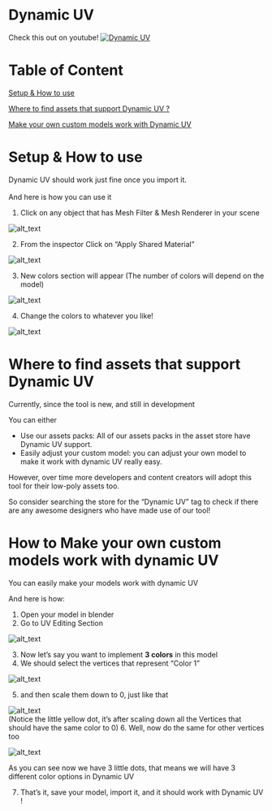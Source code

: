 # Dynamic UV

Check this out on youtube!
[![Dynamic UV](https://img.youtube.com/vi/A8AX3aQDVqM/0.jpg)](https://www.youtube.com/embed/A8AX3aQDVqM)



# Table of Content

[Setup & How to use](#Setup-&-How-to-use)

[Where to find assets that support Dynamic UV ?](#Where-to-find-assets-that-support-Dynamic-UV)

[Make your own custom models work with Dynamic UV](#How-to-Make-your-own-custom-models-work-with-dynamic-UV)





# Setup & How to use

Dynamic UV should work just fine once you import it. 
\
 \
And here is how you can use it 



1. Click on any object that has Mesh Filter & Mesh Renderer in your scene  

![alt_text](https://shanshel.me/dynamicuv/readme_images/m1.jpg)

2. From the inspector Click on “Apply Shared Material” 

![alt_text](https://shanshel.me/dynamicuv/readme_images/m2.jpg)

3. New colors section will appear (The number of colors will depend on the model) 

![alt_text](https://shanshel.me/dynamicuv/readme_images/m3.jpg)

4. Change the colors to whatever you like!  


![alt_text](https://shanshel.me/dynamicuv/readme_images/m4.jpg)


# Where to find assets that support Dynamic UV

Currently, since the tool is new, and still in development

You can either 



* Use our assets packs: All of our assets packs in the asset store have Dynamic UV support.
* Easily adjust your custom model: you can adjust your own model to make it work with dynamic UV really easy. 



However, over time more developers and content creators will adopt this tool for their low-poly assets too.

So consider searching the store for the “Dynamic UV” tag to check if there are any awesome designers who have made use of our tool!


# How to Make your own custom models work with dynamic UV

You can easily make your models work with dynamic UV

And here is how:



1. Open your model in blender
2. Go to UV Editing Section 


![alt_text](https://shanshel.me/dynamicuv/readme_images/m5.jpg)

3. Now let’s say you want to implement **3 colors** in this model
4. We should select the vertices that represent “Color 1” 

![alt_text](https://shanshel.me/dynamicuv/readme_images/m6.jpg)


5. and then scale them down to 0, just like that  

![alt_text](https://shanshel.me/dynamicuv/readme_images/m7.jpg)
\
(Notice the little yellow dot, it’s after scaling down all the Vertices that should have the same color to 0)
6. Well, now do the same for other vertices too 

![alt_text](https://shanshel.me/dynamicuv/readme_images/m8.jpg)

As you can see now we have 3 little dots, that means we will have 3 different color options in Dynamic UV 

7. That’s it, save your model, import it, and it should work with Dynamic UV !
